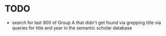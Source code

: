 # TODO

- search for last 900 of Group A that didn't get found via grepping title via queries for title and year in the semantic scholar database